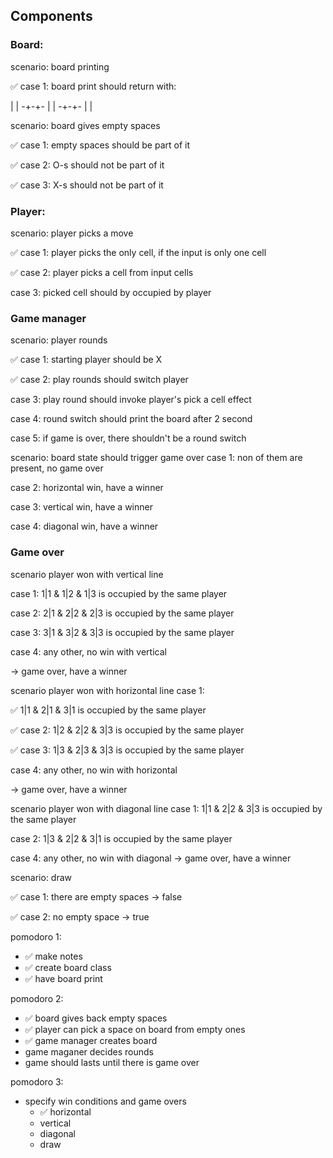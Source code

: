 ## Components

### Board:

scenario: board printing

✅ case 1: board print should return with:

| | -+-+- | | -+-+- | |

scenario: board gives empty spaces

✅ case 1: empty spaces should be part of it

✅ case 2: O-s should not be part of it

✅ case 3: X-s should not be part of it

### Player:

scenario: player picks a move

✅ case 1: player picks the only cell, if the input is only one cell

✅ case 2: player picks a cell from input cells

case 3: picked cell should by occupied by player

### Game manager

scenario: player rounds

✅ case 1: starting player should be X

✅ case 2: play rounds should switch player

case 3: play round should invoke player's pick a cell effect

case 4: round switch should print the board after 2 second

case 5: if game is over, there shouldn't be a round switch

scenario: board state should trigger game over case 1: non of them are present, no game over

case 2: horizontal win, have a winner

case 3: vertical win, have a winner

case 4: diagonal win, have a winner

### Game over

scenario player won with vertical line

case 1: 1|1 & 1|2 & 1|3 is occupied by the same player

case 2: 2|1 & 2|2 & 2|3 is occupied by the same player

case 3: 3|1 & 3|2 & 3|3 is occupied by the same player

case 4: any other, no win with vertical

-> game over, have a winner

scenario player won with horizontal line case 1:

✅ 1|1 & 2|1 & 3|1 is occupied by the same player

✅ case 2: 1|2 & 2|2 & 3|3 is occupied by the same player

✅ case 3: 1|3 & 2|3 & 3|3 is occupied by the same player

case 4: any other, no win with horizontal

-> game over, have a winner

scenario player won with diagonal line case 1: 1|1 & 2|2 & 3|3 is occupied by the same player

case 2: 1|3 & 2|2 & 3|1 is occupied by the same player

case 4: any other, no win with diagonal -> game over, have a winner

scenario: draw

✅ case 1: there are empty spaces -> false

✅ case 2: no empty space -> true

pomodoro 1:

- ✅ make notes
- ✅ create board class
- ✅ have board print

pomodoro 2:

- ✅ board gives back empty spaces
- ✅ player can pick a space on board from empty ones
- ✅ game manager creates board
- game maganer decides rounds
- game should lasts until there is game over

pomodoro 3:

- specify win conditions and game overs
    - ✅ horizontal
    - vertical
    - diagonal
    - draw